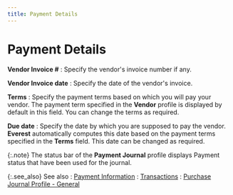 ```yaml
---
title: Payment Details
---
```


# Payment Details


**Vendor Invoice #**
: Specify the vendor's invoice number if any.


**Vendor Invoice date**
: Specify the date of the vendor's invoice.


**Terms**
: Specify the payment terms based on which you will  pay your vendor. The payment term specified in the **Vendor**  profile is displayed by default in this field. You can change the terms  as required.


**Due date**
: Specify the date by which you are supposed to pay  the vendor. **Everest** automatically  computes this date based on the payment terms specified in the **Terms** field. This date can be changed as required.


{:.note}
The status bar of the **Payment 
 Journal** profile displays Payment status that have been used for  the journal.


{:.see_also}
See also
: [Payment  Information]({{site.acc_baseurl}}/purchasing/manual-purchases/manual-purchase-jrnl-dtls/trans-dtls/payment_information_manpurjrnl.html)
: [Transactions]({{site.acc_baseurl}}/misc/transactions_manpurjrnl.html)
: [Purchase  Journal Profile - General]({{site.acc_baseurl}}/purchasing/manual-purchases/creating-a-manual-purchase-journal/purchase_journal_profile_general.html)
